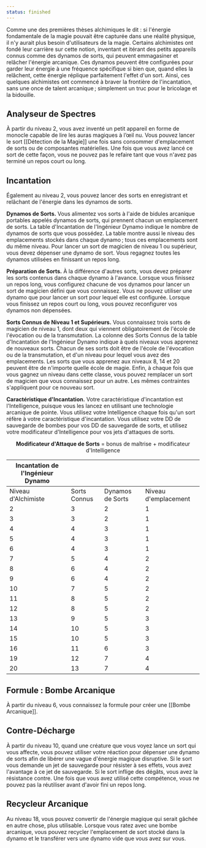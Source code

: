 ```yaml
---
status: finished
---
```

Comme une des premières thèses alchimiques le dit : si l'énergie fondamentale de la magie pouvait être capturée dans une réalité physique, il n'y aurait plus besoin d'utilisateurs de la magie. Certains alchimistes ont fondé leur carrière sur cette notion, inventant et itérant des petits appareils connus comme des dynamos de sorts, qui peuvent emmagasiner et relâcher l'énergie arcanique. Ces dynamos peuvent être configurées pour garder leur énergie à une fréquence spécifique si bien que, quand elles la relâchent, cette énergie réplique parfaitement l'effet d'un sort. Ainsi, ces quelques alchimistes ont commencé à braver la frontière de l'incantation, sans une once de talent arcanique ; simplement un truc pour le bricolage et la bidouille.

## Analyseur de Spectres

À partir du niveau 2, vous avez inventé un petit appareil en forme de monocle capable de lire les auras magiques à l’œil nu. Vous pouvez lancer le sort [[Détection de la Magie]] une fois sans consommer d'emplacement de sorts ou de composantes matérielles. Une fois que vous avez lancé ce sort de cette façon, vous ne pouvez pas le refaire tant que vous n'avez pas terminé un repos court ou long.

## Incantation

Également au niveau 2, vous pouvez lancer des sorts en enregistrant et relâchant de l'énergie dans les dynamos de sorts.

**Dynamos de Sorts.** Vous alimentez vos sorts à l'aide de bidules arcanique portables appelés dynamos de sorts, qui prennent chacun un emplacement de sorts. La table d'Incantation de l'Ingénieur Dynamo indique le nombre de dynamos de sorts que vous possédez. La table montre aussi le niveau des emplacements stockés dans chaque dynamo ; tous ces emplacements sont du même niveau. Pour lancer un sort de magicien de niveau 1 ou supérieur, vous devez dépenser une dynamo de sort. Vous regagnez toutes les dynamos utilisées en finissant un repos long.

**Préparation de Sorts.** À la différence d'autres sorts, vous devez préparer les sorts contenus dans chaque dynamo à l'avance. Lorsque vous finissez un repos long, vous configurez chacune de vos dynamos pour lancer un sort de magicien défini que vous connaissez. Vous ne pouvez utiliser une dynamo que pour lancer un sort pour lequel elle est configurée. Lorsque vous finissez un repos court ou long, vous pouvez reconfigurer vos dynamos non dépensées.

**Sorts Connus de Niveau 1 et Supérieurs.** Vous connaissez trois sorts de magicien de niveau 1, dont deux qui viennent obligatoirement de l'école de l'évocation ou de la transmutation. La colonne des Sorts Connus de la table d'Incantation de l'Ingénieur Dynamo indique à quels niveaux vous apprenez de nouveaux sorts. Chacun de ses sorts doit être de l'école de l'évocation ou de la transmutation, et d'un niveau pour lequel vous avez des emplacements. Les sorts que vous apprenez aux niveaux 8, 14 et 20 peuvent être de n'importe quelle école de magie. Enfin, à chaque fois que vous gagnez un niveau dans cette classe, vous pouvez remplacer un sort de magicien que vous connaissez pour un autre. Les mêmes contraintes s'appliquent pour ce nouveau sort.

**Caractéristique d'Incantation.** Votre caractéristique d'incantation est l'Intelligence, puisque vous les lancez en utilisant une technologie arcanique de pointe. Vous utilisez votre Intelligence chaque fois qu'un sort réfère à votre caractéristique d'incantation. Vous utilisez votre DD de sauvegarde de bombes pour vos DD de sauvegarde de sorts, et utilisez votre modificateur d'Intelligence pour vos jets d'attaques de sorts.

<p style="text-align:center"><b>Modificateur d'Attaque de Sorts</b> = bonus de maîtrise + modificateur d'Intelligence</p>

| Incantation de l'Ingénieur Dynamo |              |                  |                      |
| --------------------------------- | ------------ | ---------------- | -------------------- |
| Niveau d'Alchimiste               | Sorts Connus | Dynamos de Sorts | Niveau d'emplacement |
| 2                                 | 3            | 2                | 1                    |
| 3                                 | 3            | 2                | 1                    |
| 4                                 | 4            | 3                | 1                    |
| 5                                 | 4            | 3                | 1                    |
| 6                                 | 4            | 3                | 1                    |
| 7                                 | 5            | 4                | 2                    |
| 8                                 | 6            | 4                | 2                    |
| 9                                 | 6            | 4                | 2                    |
| 10                                | 7            | 5                | 2                    |
| 11                                | 8            | 5                | 2                    |
| 12                                | 8            | 5                | 2                    |
| 13                                | 9            | 5                | 3                    |
| 14                                | 10           | 5                | 3                    |
| 15                                | 10           | 5                | 3                    |
| 16                                | 11           | 6                | 3                    |
| 19                                | 12           | 7                | 4                    |
| 20                                | 13           | 7                | 4                    |

## Formule : Bombe Arcanique

À partir du niveau 6, vous connaissez la formule pour créer une [[Bombe Arcanique]].

## Contre-Décharge

À partir du niveau 10, quand une créature que vous voyez lance un sort qui vous affecte, vous pouvez utiliser votre réaction pour dépenser une dynamo de sorts afin de libérer une vague d'énergie magique disruptive. Si le sort vous demande un jet de sauvegarde pour résister à ses effets, vous avez l'avantage à ce jet de sauvegarde. Si le sort inflige des dégâts, vous avez la résistance contre. Une fois que vous avez utilisé cette compétence, vous ne pouvez pas la réutiliser avant d'avoir fini un repos long.

## Recycleur Arcanique

Au niveau 18, vous pouvez convertir de l'énergie magique qui serait gâchée en autre chose, plus utilisable. Lorsque vous ratez avec une bombe arcanique, vous pouvez recycler l'emplacement de sort stocké dans la dynamo et le transférer vers une dynamo vide que vous avez sur vous.